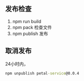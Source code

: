 ## 发布检查
1. npm run build
2. npm pack 
    检查文件
3. npm publish 
    发布

## 取消发布
24小时内，
```cmd
npm unpublish petal-service@0.0.4
```